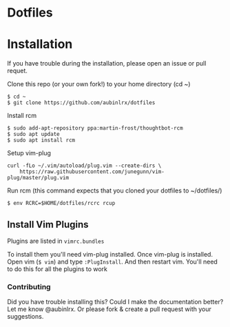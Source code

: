 # Dotfiles

# Installation

If you have trouble during the installation, please open an issue or pull requet.

Clone this repo (or your own fork!) to your home directory (cd ~)

```
$ cd ~
$ git clone https://github.com/aubinlrx/dotfiles
```

Install rcm
```
$ sudo add-apt-repository ppa:martin-frost/thoughtbot-rcm
$ sudo apt update
$ sudo apt install rcm
```

Setup vim-plug

```
curl -fLo ~/.vim/autoload/plug.vim --create-dirs \
    https://raw.githubusercontent.com/junegunn/vim-plug/master/plug.vim
```

Run rcm (this command expects that you cloned your dotfiles to ~/dotfiles/)

```
$ env RCRC=$HOME/dotfiles/rcrc rcup
```

## Install Vim Plugins

Plugins are listed in `vimrc.bundles`

To install them you'll need vim-plug installed. Once vim-plug is installed.
Open vim (`$ vim`) and type `:PlugInstall`. And then restart vim. You'll need to do this for all the plugins to work

### Contributing

Did you have trouble installing this? Could I make the documentation better? Let me know @aubinlrx. Or please fork & create a pull request with your suggestions.

